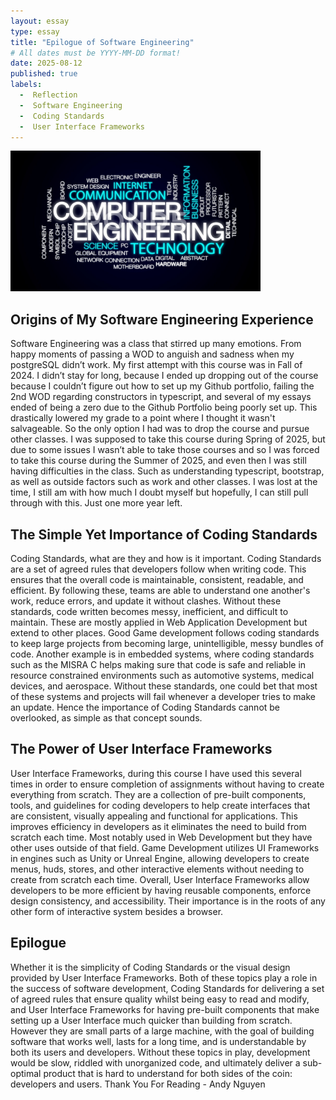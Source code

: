 ```yaml
---
layout: essay
type: essay
title: "Epilogue of Software Engineering"
# All dates must be YYYY-MM-DD format!
date: 2025-08-12
published: true
labels:
  -  Reflection
  -  Software Engineering
  -  Coding Standards
  -  User Interface Frameworks
---
```


<img src="/img/SoftwareEngineeringWall.jpg" alt="Collage of Software Engineering Words" width="400">

## Origins of My Software Engineering Experience

Software Engineering was a class that stirred up many emotions.
From happy moments of passing a WOD to anguish and sadness when my postgreSQL didn’t work. 
My first attempt with this course was in Fall of 2024.
I didn’t stay for long, because I ended up dropping out of the course because I couldn’t figure out how to set up my Github portfolio, 
failing the 2nd WOD regarding constructors in typescript, and several of my essays ended of being a zero due to the Github Portfolio being poorly set up. 
This drastically lowered my grade to a point where I thought it wasn't salvageable. 
So the only option I had was to drop the course and pursue other classes. 
I was supposed to take this course during Spring of 2025, 
but due to some issues I wasn’t able to take those courses and so I was forced to take this course during the Summer of 2025, 
and even then I was still having difficulties in the class.
Such as understanding typescript, bootstrap, as well as outside factors such as work and other classes. 
I was lost at the time, I still am with how much I doubt myself but hopefully, I can still pull through with this. Just one more year left.

## The Simple Yet Importance of Coding Standards

Coding Standards, what are they and how is it important. Coding Standards are a set of agreed rules that developers follow when writing code. 
This ensures that the overall code is maintainable, consistent, readable, and efficient. 
By following these, teams are able to understand one another's work, reduce errors, and update it without clashes. 
Without these standards, code written becomes messy, inefficient, and difficult to maintain. 
These are mostly applied in Web Application Development but extend to other places. 
Good Game development follows coding standards to keep large projects from becoming large, unintelligible, messy bundles of code.
Another example is in embedded systems, where coding standards such as the MISRA C helps making sure that code is safe and reliable 
in resource constrained environments such as automotive systems, medical devices, and aerospace. Without these standards, one could bet that most of these systems and projects will fail whenever a developer tries to make an update. 
Hence the importance of Coding Standards cannot be overlooked, as simple as that concept sounds. 

## The Power of User Interface Frameworks

User Interface Frameworks, during this course I have used this several times in order to ensure completion of assignments without having to create everything from scratch. 
They are a collection of pre-built components, tools, and guidelines for coding developers to help create interfaces that are consistent, visually appealing and functional for applications. 
This improves efficiency in developers as it eliminates the need to build from scratch each time. Most notably used in Web Development but they have other uses outside of that field. 
Game Development utilizes UI Frameworks in engines such as Unity or Unreal Engine, allowing developers to create menus, huds, stores, and other interactive elements without needing to create from scratch each time. 
Overall, User Interface Frameworks allow developers to be more efficient by having reusable components, enforce design consistency, and accessibility. 
Their importance is in the roots of any other form of interactive system besides a browser. 

## Epilogue 

Whether it is the simplicity of Coding Standards or the visual design provided by User Interface Frameworks. 
Both of these topics play a role in the success of software development, 
Coding Standards for delivering a set of agreed rules that ensure quality whilst being easy to read and modify, 
and User Interface Frameworks for having pre-built components that make setting up a User Interface much quicker than building from scratch.
However they are small parts of a large machine, with the goal of building software that works well, lasts for a long time, and is understandable by both its users and developers. 
Without these topics in play, development would be slow, riddled with unorganized code, and ultimately deliver a sub-optimal product that is hard to understand for both sides of the coin: developers and users. Thank You For Reading - Andy Nguyen

